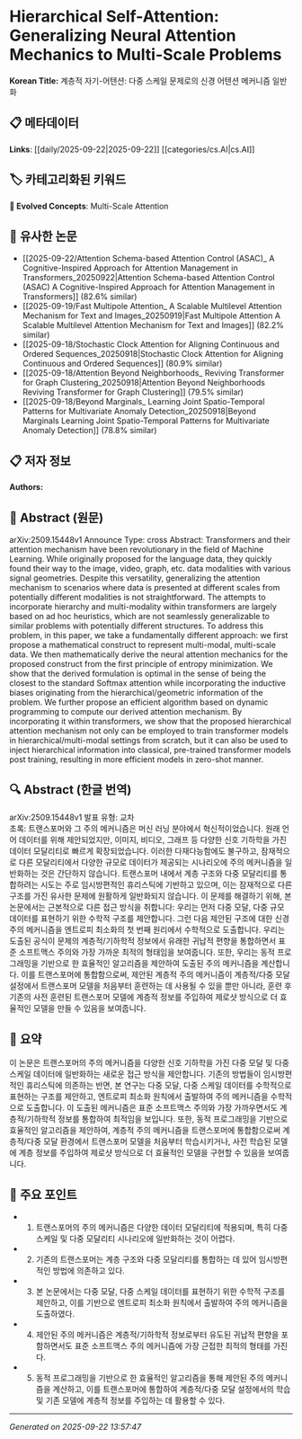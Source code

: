 # Hierarchical Self-Attention: Generalizing Neural Attention Mechanics to Multi-Scale Problems

**Korean Title:** 계층적 자기-어텐션: 다중 스케일 문제로의 신경 어텐션 메커니즘 일반화

## 📋 메타데이터

**Links**: [[daily/2025-09-22|2025-09-22]] [[categories/cs.AI|cs.AI]]

## 🏷️ 카테고리화된 키워드
**🚀 Evolved Concepts**: Multi-Scale Attention

## 🔗 유사한 논문
- [[2025-09-22/Attention Schema-based Attention Control (ASAC)_ A Cognitive-Inspired Approach for Attention Management in Transformers_20250922|Attention Schema-based Attention Control (ASAC) A Cognitive-Inspired Approach for Attention Management in Transformers]] (82.6% similar)
- [[2025-09-19/Fast Multipole Attention_ A Scalable Multilevel Attention Mechanism for Text and Images_20250919|Fast Multipole Attention A Scalable Multilevel Attention Mechanism for Text and Images]] (82.2% similar)
- [[2025-09-18/Stochastic Clock Attention for Aligning Continuous and Ordered Sequences_20250918|Stochastic Clock Attention for Aligning Continuous and Ordered Sequences]] (80.9% similar)
- [[2025-09-18/Attention Beyond Neighborhoods_ Reviving Transformer for Graph Clustering_20250918|Attention Beyond Neighborhoods Reviving Transformer for Graph Clustering]] (79.5% similar)
- [[2025-09-18/Beyond Marginals_ Learning Joint Spatio-Temporal Patterns for Multivariate Anomaly Detection_20250918|Beyond Marginals Learning Joint Spatio-Temporal Patterns for Multivariate Anomaly Detection]] (78.8% similar)

## 📋 저자 정보

**Authors:** 

## 📄 Abstract (원문)

arXiv:2509.15448v1 Announce Type: cross 
Abstract: Transformers and their attention mechanism have been revolutionary in the field of Machine Learning. While originally proposed for the language data, they quickly found their way to the image, video, graph, etc. data modalities with various signal geometries. Despite this versatility, generalizing the attention mechanism to scenarios where data is presented at different scales from potentially different modalities is not straightforward. The attempts to incorporate hierarchy and multi-modality within transformers are largely based on ad hoc heuristics, which are not seamlessly generalizable to similar problems with potentially different structures. To address this problem, in this paper, we take a fundamentally different approach: we first propose a mathematical construct to represent multi-modal, multi-scale data. We then mathematically derive the neural attention mechanics for the proposed construct from the first principle of entropy minimization. We show that the derived formulation is optimal in the sense of being the closest to the standard Softmax attention while incorporating the inductive biases originating from the hierarchical/geometric information of the problem. We further propose an efficient algorithm based on dynamic programming to compute our derived attention mechanism. By incorporating it within transformers, we show that the proposed hierarchical attention mechanism not only can be employed to train transformer models in hierarchical/multi-modal settings from scratch, but it can also be used to inject hierarchical information into classical, pre-trained transformer models post training, resulting in more efficient models in zero-shot manner.

## 🔍 Abstract (한글 번역)

arXiv:2509.15448v1 발표 유형: 교차  
초록: 트랜스포머와 그 주의 메커니즘은 머신 러닝 분야에서 혁신적이었습니다. 원래 언어 데이터를 위해 제안되었지만, 이미지, 비디오, 그래프 등 다양한 신호 기하학을 가진 데이터 모달리티로 빠르게 확장되었습니다. 이러한 다재다능함에도 불구하고, 잠재적으로 다른 모달리티에서 다양한 규모로 데이터가 제공되는 시나리오에 주의 메커니즘을 일반화하는 것은 간단하지 않습니다. 트랜스포머 내에서 계층 구조와 다중 모달리티를 통합하려는 시도는 주로 임시방편적인 휴리스틱에 기반하고 있으며, 이는 잠재적으로 다른 구조를 가진 유사한 문제에 원활하게 일반화되지 않습니다. 이 문제를 해결하기 위해, 본 논문에서는 근본적으로 다른 접근 방식을 취합니다: 우리는 먼저 다중 모달, 다중 규모 데이터를 표현하기 위한 수학적 구조를 제안합니다. 그런 다음 제안된 구조에 대한 신경 주의 메커니즘을 엔트로피 최소화의 첫 번째 원리에서 수학적으로 도출합니다. 우리는 도출된 공식이 문제의 계층적/기하학적 정보에서 유래한 귀납적 편향을 통합하면서 표준 소프트맥스 주의와 가장 가까운 최적의 형태임을 보여줍니다. 또한, 우리는 동적 프로그래밍을 기반으로 한 효율적인 알고리즘을 제안하여 도출된 주의 메커니즘을 계산합니다. 이를 트랜스포머에 통합함으로써, 제안된 계층적 주의 메커니즘이 계층적/다중 모달 설정에서 트랜스포머 모델을 처음부터 훈련하는 데 사용될 수 있을 뿐만 아니라, 훈련 후 기존의 사전 훈련된 트랜스포머 모델에 계층적 정보를 주입하여 제로샷 방식으로 더 효율적인 모델을 만들 수 있음을 보여줍니다.

## 📝 요약

이 논문은 트랜스포머의 주의 메커니즘을 다양한 신호 기하학을 가진 다중 모달 및 다중 스케일 데이터에 일반화하는 새로운 접근 방식을 제안합니다. 기존의 방법들이 임시방편적인 휴리스틱에 의존하는 반면, 본 연구는 다중 모달, 다중 스케일 데이터를 수학적으로 표현하는 구조를 제안하고, 엔트로피 최소화 원칙에서 출발하여 주의 메커니즘을 수학적으로 도출합니다. 이 도출된 메커니즘은 표준 소프트맥스 주의와 가장 가까우면서도 계층적/기하학적 정보를 통합하여 최적임을 보입니다. 또한, 동적 프로그래밍을 기반으로 효율적인 알고리즘을 제안하여, 계층적 주의 메커니즘을 트랜스포머에 통합함으로써 계층적/다중 모달 환경에서 트랜스포머 모델을 처음부터 학습시키거나, 사전 학습된 모델에 계층 정보를 주입하여 제로샷 방식으로 더 효율적인 모델을 구현할 수 있음을 보여줍니다.

## 🎯 주요 포인트

- 1. 트랜스포머의 주의 메커니즘은 다양한 데이터 모달리티에 적용되며, 특히 다중 스케일 및 다중 모달리티 시나리오에 일반화하는 것이 어렵다.

- 2. 기존의 트랜스포머는 계층 구조와 다중 모달리티를 통합하는 데 있어 임시방편적인 방법에 의존하고 있다.

- 3. 본 논문에서는 다중 모달, 다중 스케일 데이터를 표현하기 위한 수학적 구조를 제안하고, 이를 기반으로 엔트로피 최소화 원칙에서 출발하여 주의 메커니즘을 도출하였다.

- 4. 제안된 주의 메커니즘은 계층적/기하학적 정보로부터 유도된 귀납적 편향을 포함하면서도 표준 소프트맥스 주의 메커니즘에 가장 근접한 최적의 형태를 가진다.

- 5. 동적 프로그래밍을 기반으로 한 효율적인 알고리즘을 통해 제안된 주의 메커니즘을 계산하고, 이를 트랜스포머에 통합하여 계층적/다중 모달 설정에서의 학습 및 기존 모델에 계층적 정보를 주입하는 데 활용할 수 있다.

---

*Generated on 2025-09-22 13:57:47*